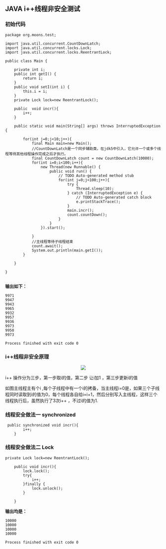 ## JAVA i++线程非安全测试

### 初始代码

```
package org.moons.test;

import java.util.concurrent.CountDownLatch;
import java.util.concurrent.locks.Lock;
import java.util.concurrent.locks.ReentrantLock;

public class Main {

    private int i;
    public int getI() {
        return i;
    }
    public void setI(int i) {
        this.i = i;
    }
    private Lock lock=new ReentrantLock();
    
    public  void incr(){
        i++;
    }
    
    public static void main(String[] args) throws InterruptedException {

        for(int j=0;j<10;j++){
            final Main main=new Main();
            //CountDownLatch是一个同步辅助类，在jdk5中引入，它允许一个或多个线程等待其他线程操作完成之后才执行。
            final CountDownLatch count = new CountDownLatch(10000);
            for(int i=0;i<100;i++){
                new Thread(new Runnable() {
                    public void run() {
                        // TODO Auto-generated method stub
                        for(int j=0;j<100;j++){
                            try {
                                Thread.sleep(10);
                            } catch (InterruptedException e) {
                                // TODO Auto-generated catch block
                                e.printStackTrace();
                            }
                            main.incr();
                            count.countDown();
                        }
                    }
                }).start();

            }
            //主线程等待子线程结束
            count.await();
            System.out.println(main.getI());
        }

    }

}


```

**输出如下：**

```
9971
9947
9943
9965
9932
9957
9936
9973
9950
9973

Process finished with exit code 0
```

### i++线程非安全原理

<div align="center">
<img src="https://github.com/ZP-AlwaysWin/Java-Learn/blob/master/java%E5%AD%A6%E4%B9%A0%E7%AC%94%E8%AE%B0/Java%E5%AD%A6%E4%B9%A0%E5%9B%BE%E7%89%87/java%20i%2B%2B%E9%9D%9E%E5%AE%89%E5%85%A8.png" />
</div>

i++ 操作分为三步，第一步取i的值，第二步 让i加1 ，第三步更新i的值

如图主线程主有个i ,每个子线程中有一个i的拷备，当主线程i=0是，如果三个子线程同时读取到i的值为0，每个线程各自给i=i+1，然后分别写入主线程，这样三个线程执行后，虽然执行了3次i++ ，不过i的值为1.

### 线程安全做法一 synchronized

```
 public synchronized void incr(){
        i++;
    }
```

### 线程安全做法二 Lock

```
private Lock lock=new ReentrantLock();
    
    public void incr(){
        lock.lock();
        try{
            i++;
        }finally {
            lock.unlock();
        }
        
    }
```

**输出均是：**

```
10000
10000
10000
10000

Process finished with exit code 0
```
